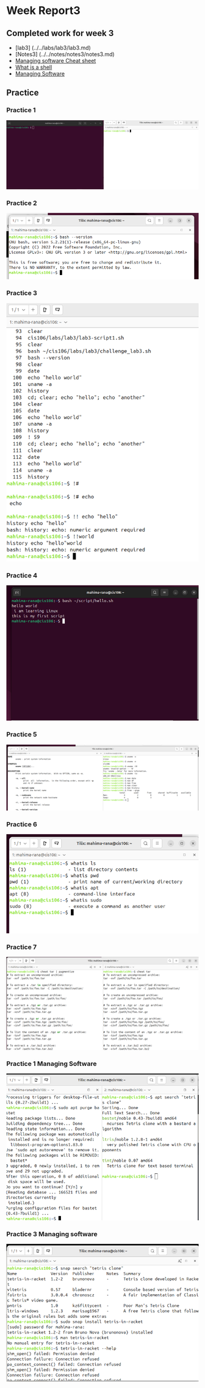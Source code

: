 # Week Report3

## Completed work for week 3
* [lab3] (../../labs/lab3/lab3.md)
* [Notes3] (../../notes/notes3/notes3.md)
* [Managing software Cheat sheet](../../cheatsheets/Managing%20Software%20Cheat%20Sheet.png)
* [What is a shell](https://bit.ly/3jS8fNa)
* [Managing Software](https://rapurl.live/nft)
  
## Practice
### Practice 1
![Practice 1](practice1.png)

### Practice 2
![Practice 2](practice2.png)

### Practice 3
![Practice 3](paractice3.png)

### Practice 4
![Practice 4](practice4.png)

### Practice 5
![Practice 2](practice5.png)

### Practice 6
![Practice 6](practice6.png)

### Practice 7
![Practice 7](practice7.png)

### Practice 1 Managing Software
![ms1](ms1.png)

### Practice 3 Managing software
![ms3](ms3.png)


